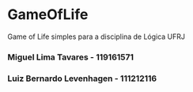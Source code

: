 # GameOfLife
Game of Life simples para a disciplina de Lógica UFRJ

### Miguel Lima Tavares - 119161571
### Luiz Bernardo Levenhagen - 111212116

